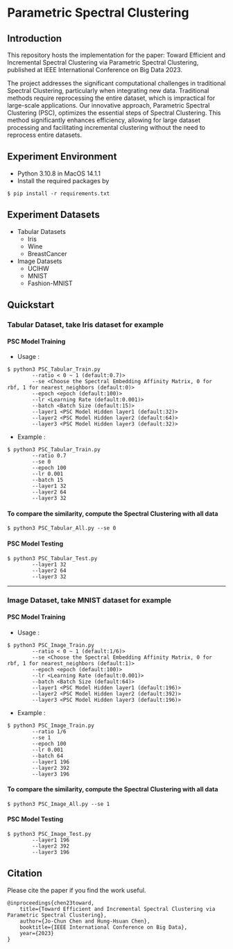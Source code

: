 # Parametric Spectral Clustering

## Introduction
This repository hosts the implementation for the paper: Toward Efficient and Incremental Spectral Clustering via Parametric Spectral Clustering, published at IEEE International Conference on Big Data 2023.

The project addresses the significant computational challenges in traditional Spectral Clustering, particularly when integrating new data. Traditional methods require reprocessing the entire dataset, which is impractical for large-scale applications. Our innovative approach, Parametric Spectral Clustering (PSC), optimizes the essential steps of Spectral Clustering. This method significantly enhances efficiency, allowing for large dataset processing and facilitating incremental clustering without the need to reprocess entire datasets.

## Experiment Environment

- Python 3.10.8 in MacOS 14.1.1
- Install the required packages by
```
$ pip install -r requirements.txt
```

## Experiment Datasets
- Tabular Datasets
    - Iris
    - Wine
    - BreastCancer
- Image Datasets
    - UCIHW
    - MNIST
    - Fashion-MNIST

## Quickstart

### Tabular Dataset, take Iris dataset for example

#### PSC Model Training
- Usage :
```
$ python3 PSC_Tabular_Train.py
        --ratio < 0 ~ 1 (default:0.7)>
        --se <Choose the Spectral Embedding Affinity Matrix, 0 for rbf, 1 for nearest_neighbors (default:0)>
        --epoch <epoch (default:100)>
        --lr <Learning Rate (default:0.001)>
        --batch <Batch Size (default:15)>
        --layer1 <PSC Model Hidden layer1 (default:32)>
        --layer2 <PSC Model Hidden layer2 (default:64)>
        --layer3 <PSC Model Hidden layer3 (default:32)>
```
- Example :
```
$ python3 PSC_Tabular_Train.py
        --ratio 0.7
        --se 0
        --epoch 100
        --lr 0.001
        --batch 15
        --layer1 32
        --layer2 64
        --layer3 32
``` 

#### To compare the similarity, compute the Spectral Clustering with all data
```
$ python3 PSC_Tabular_All.py --se 0
```

#### PSC Model Testing
```
$ python3 PSC_Tabular_Test.py
        --layer1 32
        --layer2 64
        --layer3 32
```

---

### Image Dataset, take MNIST dataset for example

#### PSC Model Training

- Usage :
```
$ python3 PSC_Image_Train.py
        --ratio < 0 ~ 1 (default:1/6)>
        --se <Choose the Spectral Embedding Affinity Matrix, 0 for rbf, 1 for nearest_neighbors (default:1)>
        --epoch <epoch (default:100)>
        --lr <Learning Rate (default:0.001)>
        --batch <Batch Size (default:64)>
        --layer1 <PSC Model Hidden layer1 (default:196)>
        --layer2 <PSC Model Hidden layer2 (default:392)>
        --layer3 <PSC Model Hidden layer3 (default:196)>
```
- Example :
```
$ python3 PSC_Image_Train.py
        --ratio 1/6
        --se 1
        --epoch 100
        --lr 0.001
        --batch 64
        --layer1 196
        --layer2 392
        --layer3 196
``` 

#### To compare the similarity, compute the Spectral Clustering with all data
```
$ python3 PSC_Image_All.py --se 1
```

#### PSC Model Testing
```
$ python3 PSC_Image_Test.py
        --layer1 196
        --layer2 392
        --layer3 196
```

## Citation
Please cite the paper if you find the work useful.

    @inproceedings{chen23toward,
        title={Toward Efficient and Incremental Spectral Clustering via Parametric Spectral Clustering},
        author={Jo-Chun Chen and Hung-Hsuan Chen},
        booktitle={IEEE International Conference on Big Data},
        year={2023}
    }
